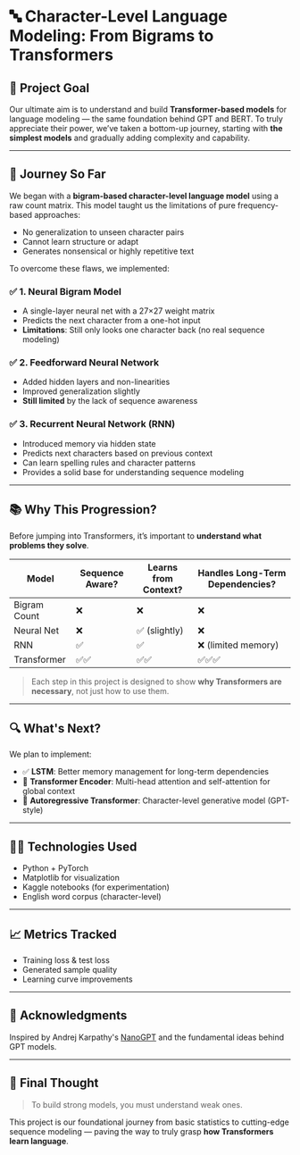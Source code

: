 # 🔤 Character-Level Language Modeling: From Bigrams to Transformers

## 🧠 Project Goal

Our ultimate aim is to understand and build **Transformer-based models** for language modeling — the same foundation behind GPT and BERT. To truly appreciate their power, we’ve taken a bottom-up journey, starting with **the simplest models** and gradually adding complexity and capability.

---

## 🚀 Journey So Far

We began with a **bigram-based character-level language model** using a raw count matrix. This model taught us the limitations of pure frequency-based approaches:

- No generalization to unseen character pairs
- Cannot learn structure or adapt
- Generates nonsensical or highly repetitive text

To overcome these flaws, we implemented:

### ✅ 1. **Neural Bigram Model**
- A single-layer neural net with a 27×27 weight matrix
- Predicts the next character from a one-hot input
- **Limitations**: Still only looks one character back (no real sequence modeling)

### ✅ 2. **Feedforward Neural Network**
- Added hidden layers and non-linearities
- Improved generalization slightly
- **Still limited** by the lack of sequence awareness

### ✅ 3. **Recurrent Neural Network (RNN)**
- Introduced memory via hidden state
- Predicts next characters based on previous context
- Can learn spelling rules and character patterns
- Provides a solid base for understanding sequence modeling

---

## 📚 Why This Progression?

Before jumping into Transformers, it’s important to **understand what problems they solve**.

| Model        | Sequence Aware? | Learns from Context? | Handles Long-Term Dependencies? |
|--------------|------------------|-----------------------|----------------------------------|
| Bigram Count | ❌              | ❌                    | ❌                               |
| Neural Net   | ❌              | ✅ (slightly)         | ❌                               |
| RNN          | ✅              | ✅                    | ❌ (limited memory)             |
| Transformer  | ✅✅            | ✅✅                  | ✅✅✅                            |

> Each step in this project is designed to show **why Transformers are necessary**, not just how to use them.

---

## 🔍 What's Next?

We plan to implement:

- ✅ **LSTM**: Better memory management for long-term dependencies
- 🚧 **Transformer Encoder**: Multi-head attention and self-attention for global context
- 🚀 **Autoregressive Transformer**: Character-level generative model (GPT-style)

---

## 🧑‍💻 Technologies Used

- Python + PyTorch
- Matplotlib for visualization
- Kaggle notebooks (for experimentation)
- English word corpus (character-level)

---

## 📈 Metrics Tracked

- Training loss & test loss
- Generated sample quality
- Learning curve improvements


---

## 🙌 Acknowledgments

Inspired by Andrej Karpathy's [NanoGPT](https://github.com/karpathy/nanogpt) and the fundamental ideas behind GPT models.

---

## 📌 Final Thought

> To build strong models, you must understand weak ones.

This project is our foundational journey from basic statistics to cutting-edge sequence modeling — paving the way to truly grasp **how Transformers learn language**.
